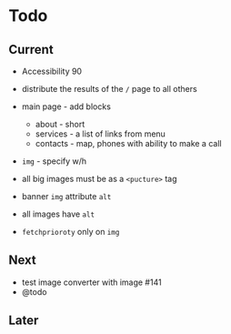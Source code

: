 # Todo

## Current

- Accessibility 90
- distribute the results of the `/` page to all others

- main page - add blocks
  - about - short
  - services - a list of links from menu
  - contacts - map, phones with ability to make a call

- `img` - specify w/h
- all big images must be as a `<pucture>` tag
- banner `img` attribute `alt`
- all images have `alt`
- `fetchprioroty` only on `img`

## Next

- test image converter with image #141
- @todo

## Later
